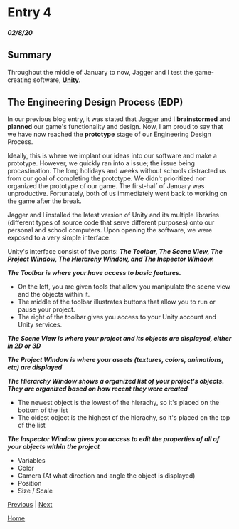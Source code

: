 # Entry 4
##### 02/8/20

## Summary

Throughout the middle of January to now, Jagger and I test the game-creating software, [**Unity**](https://unity.com "Unity").

## The Engineering Design Process (EDP)

In our previous blog entry, it was stated that Jagger and I **brainstormed** and **planned** our game's functionality and design. Now, I am proud to say that we have now reached the **prototype** stage of our Engineering Design Process.

Ideally, this is where we implant our ideas into our software and make a prototype. However, we quickly ran into a issue; the issue being procastination. The long holidays and weeks without schools distracted us from our goal of completing the prototype. We didn't prioritized nor organized the prototype of our game. The first-half of January was unproductive. Fortunately, both of us immediately went back to working on the game after the break.

Jagger and I installed the latest version of Unity and its multiple libraries (different types of source code that serve different purposes) onto our personal and school computers. Upon opening the software, we were exposed to a very simple interface.

Unity's interface consist of five parts: ***The Toolbar, The Scene View, The Project Window, The Hierarchy Window, and The Inspector Window.***

***The Toolbar is where your have access to basic features.***
- On the left, you are given tools that allow you manipulate the scene view and the objects within it.
- The middle of the toolbar illustrates buttons that allow you to run or pause your project.
- The right of the toolbar gives you access to your Unity account and Unity services.

***The Scene View is where your project and its objects are displayed, either in 2D or 3D***

***The Project Window is where your assets (textures, colors, animations, etc) are displayed***

***The Hierarchy Window shows a organized list of your project's objects. They are organized based on how recent they were created***
- The newest object is the lowest of the hierachy, so it's placed on the bottom of the list
- The oldest object is the highest of the hierachy, so it's placed on the top of the list

***The Inspector Window gives you access to edit the properties of all of your objects within the project***
- Variables
- Color
- Camera (At what direction and angle the object is displayed)
- Position
- Size / Scale






[Previous](entry03.md) | [Next](entry05.md)

[Home](../README.md)